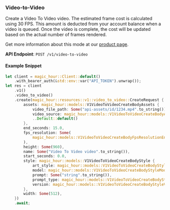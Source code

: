 
### Video-to-Video <a name="create"></a>

Create a Video To Video video. The estimated frame cost is calculated using 30 FPS. This amount is deducted from your account balance when a video is queued. Once the video is complete, the cost will be updated based on the actual number of frames rendered.
  
Get more information about this mode at our [product page](/products/video-to-video).
  

**API Endpoint**: `POST /v1/video-to-video`

#### Example Snippet

```rust
let client = magic_hour::Client::default()
    .with_bearer_auth(&std::env::var("API_TOKEN").unwrap());
let res = client
    .v1()
    .video_to_video()
    .create(magic_hour::resources::v1::video_to_video::CreateRequest {
        assets: magic_hour::models::V1VideoToVideoCreateBodyAssets {
            video_file_path: Some("api-assets/id/1234.mp4".to_string()),
            video_source: magic_hour::models::V1VideoToVideoCreateBodyAssetsVideoSourceEnum::File,
            ..Default::default()
        },
        end_seconds: 15.0,
        fps_resolution: Some(
            magic_hour::models::V1VideoToVideoCreateBodyFpsResolutionEnum::Half,
        ),
        height: Some(960),
        name: Some("Video To Video video".to_string()),
        start_seconds: 0.0,
        style: magic_hour::models::V1VideoToVideoCreateBodyStyle {
            art_style: magic_hour::models::V1VideoToVideoCreateBodyStyleArtStyleEnum::Enum3dRender,
            model: magic_hour::models::V1VideoToVideoCreateBodyStyleModelEnum::AbsoluteReality,
            prompt: Some("string".to_string()),
            prompt_type: magic_hour::models::V1VideoToVideoCreateBodyStylePromptTypeEnum::AppendDefault,
            version: magic_hour::models::V1VideoToVideoCreateBodyStyleVersionEnum::Default,
        },
        width: Some(512),
    })
    .await;
```
